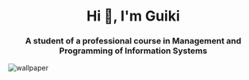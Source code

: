 <h1 align="center">Hi 👋, I'm Guiki</h1>
<h3 align="center">A student of a professional course in Management and Programming of Information Systems</h3>
<img scr="https://github.com/Guiki18/Guiki18/blob/main/images/wallpaper.jpg?raw=true" alt="wallpaper">